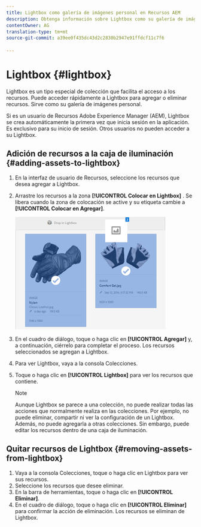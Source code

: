 ```yaml
---
title: Lightbox como galería de imágenes personal en Recursos AEM
description: Obtenga información sobre Lightbox como su galería de imágenes personal en Recursos AEM.
contentOwner: AG
translation-type: tm+mt
source-git-commit: a39ee0f435dc43d2c2830b2947e91ffdcf11c7f6

---
```



# Lightbox {#lightbox}

Lightbox es un tipo especial de colección que facilita el acceso a los recursos. Puede acceder rápidamente a Lightbox para agregar o eliminar recursos. Sirve como su galería de imágenes personal.

Si es un usuario de Recursos Adobe Experience Manager (AEM), Lightbox se crea automáticamente la primera vez que inicia sesión en la aplicación. Es exclusivo para su inicio de sesión. Otros usuarios no pueden acceder a su Lightbox.

## Adición de recursos a la caja de iluminación {#adding-assets-to-lightbox}

1. En la interfaz de usuario de Recursos, seleccione los recursos que desea agregar a Lightbox.
1. Arrastre los recursos a la zona **[!UICONTROL Colocar en Lightbox]** . Se libera cuando la zona de colocación se active y su etiqueta cambie a **[!UICONTROL Colocar en Agregar]**.

   ![add_to_lightbox](assets/add_to_lightbox.png)

1. En el cuadro de diálogo, toque o haga clic en **[!UICONTROL Agregar]** y, a continuación, ciérrelo para completar el proceso. Los recursos seleccionados se agregan a Lightbox.
1. Para ver Lightbox, vaya a la consola Colecciones.
1. Toque o haga clic en **[!UICONTROL Lightbox]** para ver los recursos que contiene.

   >[!NOTE]
   >
   >Aunque Lightbox se parece a una colección, no puede realizar todas las acciones que normalmente realiza en las colecciones. Por ejemplo, no puede eliminar, compartir ni ver la configuración de un Lightbox. Además, no puede agregarla a otras colecciones. Sin embargo, puede editar los recursos dentro de una caja de iluminación.

## Quitar recursos de Lightbox {#removing-assets-from-lightbox}

1. Vaya a la consola Colecciones, toque o haga clic en Lightbox para ver sus recursos.
1. Seleccione los recursos que desee eliminar.
1. En la barra de herramientas, toque o haga clic en **[!UICONTROL Eliminar]**.
1. En el cuadro de diálogo, toque o haga clic en **[!UICONTROL Eliminar]** para confirmar la acción de eliminación. Los recursos se eliminan de Lightbox.
